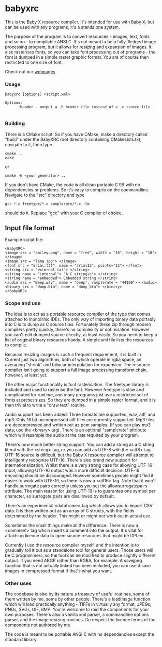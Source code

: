 # babyxrc

This is the Baby X resource compiler. It's intended for use with Baby X, but can be used with any programs, it's a standalone system.

The purpose of the program is to convert resources - images, text, fonts and so on - to compilable ANSI C. It's not meant to be a fully-fledged image processing program, but it allows for resizing and expansion of images. It also rasterises fonts, so you can take font processing out of programs - the font is dumped in a simple raster graphic format. You are of course then restricted to one size of font.

Check out our [webpages](http://malcolmmclean.github.io/babyxrc).

### Usage

```
babyxrc [options] <script.xml>

Options:
      -header - output a .h header file instead of a .c source file.
 
```

### Building
There is a CMake script. So if you have CMake, make a directory called "build" under the BabyXRC root directory containing CMakeLists.txt, navigate to it, then type

```
cmake ..
make
```
or
```
cmake -G <your generator> ..
```

If you don't have CMake, the code is all clean portable C 99 with no dependencies or problems. So
it's easy to compile on the commandline. Navigate to the "src" directory and type

```
gcc *.c freetype/*.c samplerate/*.c -lm
```
should do it. Replace "gcc" with your C compiler of choice.  

 
Input file format
-----------------

Example script file:
~~~
<BabyXRC>
<image src = "smiley.png", name = "fred", width = "10", height = "10"> </image>
<image src = "lena.jpg"> </image>
<font src = "arial.ttf", name = "arial12", points="12"> </font>
<string src = "external.txt"> </string>
<string name = "internal"> "A C string\n"> </string>
<string name = "embedded"> Embedded string </string>
<audio src = "Beep.wav", name = "beep", samplerate = "44100"> </audio> 
<binary src = "dump.bin", name = "dump_bin"> </binary>
</BabyXRC>
~~~


### Scope and use

The idea is to act as a portable resource compiler of the type that
comes attached to monolithic IDEs. The only way of importing binary
data portably into C is to dump as C source files. Fortunately these
zip through modern compilers pretty quickly, there's no complexity
or optimisation. However you can't edit dumped source directly, at
least easily. So you need to keep a list of original binary resources
handy. A simple xml file lists the resources to compile.

Because resizing images is such a frequent requirement, it is built
in. Current just two algorithms, both of which operate in rgba
space, an averaging "shrink" and bilinear interpolation for expansion.
The resource compiler isn't going to support a full image processing
transform chain, however, at least yet.

The other major functionality is font rasterisation. The freetype
library is included and used to rasterise the font. However freetype
is slow and complicated for runtime, and many programs just use a 
restricted set of fonts at preset sizes. So they are dumped in a 
simple raster format, and it is then trivial to write a "draw text"
routine.

Audio support has been added. Three formats are supported, wav, 
aiff, and mp3. Only 16 bit uncompressed aiff files are currently
supported. Mp3 files are decompressed and written out as pcm samples.
(If you can play mp3 data, use the \<binary\> tag). There is an optional 
"samplerate" attribute which will resample the audio at the rate required 
by your program.

There's now much better string support. You can add a string as a C
string literal with the \<string\> tag, or you can add as UTF-8 with
the \<utf8\> tag. UTF-16 source is difficult, but the Baby X resource
compiler will attempt to intelligently recognise UTF-16. There's also
brand new support for internationalization. Whilst there is a very strong
case for allowing UTF-16 input, allowing UTF-16 output was a more difficult
decision. UTF-16 encoding should be discouraged. However sometimes people
might find it easier to work with UTF-16, so there is now a \<utf16\> tag.
Note that it won't handle surrogate pairs correctly unless you set the
allowsurrogatepairs attribute. The main reason for using UTF-16 is to
guarantee one symbol per character, so surrogate pairs are disallowed by
default. 

There's an experimental \<dataframe\> tag which allows you to import CSV
data. It is then written out as an array of C structs, with the fields
determined by the header. This might or might not work out in actual use.

Sometimes the small things make all the difference. There is now a \<comment\>
tag whcih inserts a comment into the output. It's vital for attaching 
licence data to open source resources that might be GPLed. 

Currently I use the resource compiler myself, and the intention is
to gradually roll it out as a standalone tool for general users.
Those users will be C programmers, so the tool can be modified to
produce slightly different output. If you need ABGR rather than
RGBA, for example. A savejpeg function that is not actually linked
has been included, you can use it save images in compressed 
format if that's what you want.

### Other uses

The codebase is also by its nature a treasury of useful routines,
some of them written by me, some by other people. There's a
loadimage function which will load practically anything - TIFFs
in virtually any format, JPEGs, PNGs, SVGs, GIF, BMP. You're welcome
to raid the components for your own purposes. There's also a vanilla 
xml parser, a commandline options parser, and the image resizing
routines. Do respect the licence terms of the components not
authored by me.

The code is meant to be portable ANSI C with no dependencies except
the standard library. 

 




  
